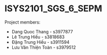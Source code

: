 # ISYS2101_SGS_6_SEPM

Project members:
- Dang Quoc Thang - s3977877
- Lê Trung Hiếu - s3818683
- Đặng Trung Hiếu - s3911594 
- Lưu Văn Thiện Toàn - s3979512
